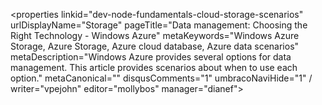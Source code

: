 <properties linkid="dev-node-fundamentals-cloud-storage-scenarios" urlDisplayName="Storage" pageTitle="Data management: Choosing the Right Technology - Windows Azure" metaKeywords="Windows Azure Storage, Azure Storage, Azure cloud database, Azure data scenarios" metaDescription="Windows Azure provides several options for data management. This article provides scenarios about when to use each option." metaCanonical="" disqusComments="1" umbracoNaviHide="1" / writer="vpejohn" editor="mollybos" manager="dianef">



<div chunk="../chunks/article-left-menu.md" />

<div chunk="../../Shared/Chunks/cloud-storage-scenarios.md" />